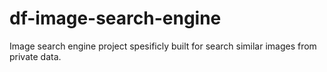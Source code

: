 # df-image-search-engine
Image search engine project spesificly built for search similar images from private data.
